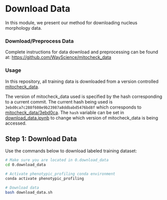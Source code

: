 # Download Data

In this module, we present our method for downloading nucleus morphology data.

### Download/Preprocess Data

Complete instructions for data download and preprocessing can be found at: https://github.com/WayScience/mitocheck_data

### Usage

In this repository, all training data is downloaded from a version controlled [mitocheck_data](https://github.com/WayScience/mitocheck_data).

The version of mitocheck_data used is specified by the hash corresponding to a current commit.
The current hash being used is `3ebd0ca7c288f608e9b23987a8ddbabd5476bd8f` which corresponds to [mitocheck_data/3ebd0ca](https://github.com/WayScience/mitocheck_data/tree/3ebd0ca7c288f608e9b23987a8ddbabd5476bd8f).
The `hash` variable can be set in [download_data.ipynb](download_data.ipynb) to change which version of mitocheck_data is being accessed.

## Step 1: Download Data

Use the commands below to download labeled training dataset:

```sh
# Make sure you are located in 0.download_data
cd 0.download_data

# Activate phenotypic_profiling conda environment
conda activate phenotypic_profiling

# Download data
bash download_data.sh
```
